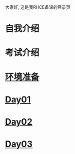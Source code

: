 大家好, 这是我RHCE备课的目录页
# 自我介绍
# 考试介绍
# [环境准备](preparation/preparation.md)
# [Day01](Day01/Day01.md)
# [Day02](Day02/usergroup_filepermission_process_service.md)
# [Day03](Day03/ssh_log_networking_archive.md)

